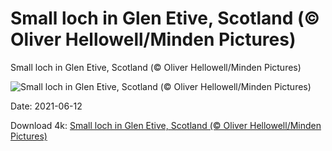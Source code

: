 # Small loch in Glen Etive, Scotland (© Oliver Hellowell/Minden Pictures)

Small loch in Glen Etive, Scotland (© Oliver Hellowell/Minden Pictures)

![Small loch in Glen Etive, Scotland (© Oliver Hellowell/Minden Pictures)](https://bing.com/th?id=OHR.GlenEtive_EN-US8902001915_UHD.jpg&w=1024&h=576)

Date: 2021-06-12

Download 4k: [Small loch in Glen Etive, Scotland (© Oliver Hellowell/Minden Pictures)](https://bing.com/th?id=OHR.GlenEtive_EN-US8902001915_UHD.jpg)

